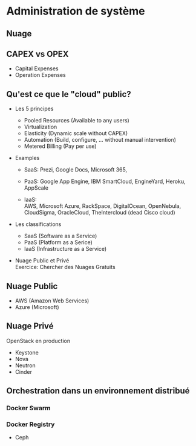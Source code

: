 # Administration de système

## Nuage

## CAPEX vs OPEX
- Capital Expenses
- Operation Expenses

## Qu'est ce que le "cloud" public?
- Les 5 principes
  * Pooled Resources (Available to any users) 
  * Virtualization
  * Elasticity (Dynamic scale without CAPEX)
  * Automation (Build, configure, ... without manual intervention)
  * Metered Billing (Pay per use)
  
- Examples
   * SaaS: 
     Prezi, Google Docs, Microsoft 365, 
   
   * PaaS:
     Google App Engine, IBM SmartCloud, EngineYard, Heroku, AppScale
     
   * IaaS:  
     AWS, Microsoft Azure, RackSpace, DigitalOcean, OpenNebula, CloudSigma, OracleCloud, TheIntercloud (dead Cisco cloud)
   
- Les classifications
  * SaaS (Software as a Service)
  * PaaS (Platform as a Serice)
  * IaaS (Infrastructure as a Service)
  
- Nuage Public et Privé   
  Exercice: Chercher des Nuages Gratuits

## Nuage Public
- AWS (Amazon Web Services)
- Azure (Microsoft)

## Nuage Privé

OpenStack en production
- Keystone
- Nova
- Neutron
- Cinder

## Orchestration dans un environnement distribué

### Docker Swarm

### Docker Registry
- Ceph
